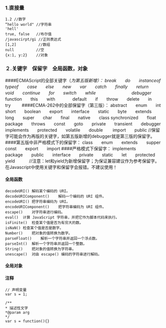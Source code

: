 ### 1.直接量
    1.2 //数字
	“hello world" //字符串
	'hell'
	true, false   //布尔值
	/javascirpt/gi //正则表达式
	[1,2]          //数组
	null　　　　　　//空
	{x:1, y:2}    //对象

### ２.关键字　保留字　全局函数，对象
####ECMAScript的全部关键字（*为第五版新增）：
    break　　do　　instanceof　　typeof　　case　　else　　new　　var　　catch　　finally　　return　　void　　continue　　for　　switch　　while　　　　　　　　
	debugger*　　  function　　this　　with　　　　default　　if　　throw　　delete　　in　　try
	　　
####ECMA-262中的全部保留字（第三版）：
    abstract　　enum　　int　　short　　boolean　　export　　interface　　static　　byte　　extends　　long　　super　　char　　final　　native　　class
    synchronized　　float　　package　　throws　　const　　goto　　private　　transient　　debugger　　implements　　protected　　volatile　　double　　
    import　　public
    //保留字可能会作为再版的关键字，如第五版新增的debugger就是第三版的保留字。
####第五版中非严格模式下的保留字：
    class　　enum　　extends　　supper　　const　　export　　import
####严格模式下保留字：
     implements　　package　　public　　interface　　private　　static　　let　　protected　　yield
　　　//注意：let和yield为新增保留字；为保证兼容建议作为参考保留字。
在Javascript中使用关键字和保留字会报错。不建议使用！
#### 全局函数
    decodeURI()	解码某个编码的 URI。
    decodeURIComponent()	解码一个编码的 URI 组件。
    encodeURI()	把字符串编码为 URI。
    encodeURIComponent()	把字符串编码为 URI 组件。
    escape()	对字符串进行编码。
    eval()	计算 JavaScript 字符串，并把它作为脚本代码来执行。
    isFinite()	检查某个值是否为有穷大的数。
    isNaN()	检查某个值是否是数字。
    Number()	把对象的值转换为数字。
    parseFloat()	解析一个字符串并返回一个浮点数。
    parseInt()	解析一个字符串并返回一个整数。
    String()	把对象的值转换为字符串。
    unescape()	对由 escape() 编码的字符串进行解码。

#### 全局对象

#### 注释
    // 声明变量
	var s = 1;
    
	/**
	* 描述性文字
	*@param arg
	*/
	var s = function(){}